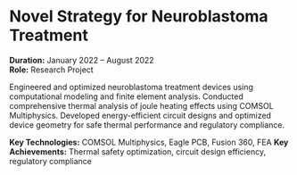 # Novel Strategy for Neuroblastoma Treatment

**Duration:** January 2022 – August 2022  
**Role:** Research Project

Engineered and optimized neuroblastoma treatment devices using computational modeling and finite element analysis. Conducted comprehensive thermal analysis of joule heating effects using COMSOL Multiphysics. Developed energy-efficient circuit designs and optimized device geometry for safe thermal performance and regulatory compliance.

**Key Technologies:** COMSOL Multiphysics, Eagle PCB, Fusion 360, FEA
**Key Achievements:** Thermal safety optimization, circuit design efficiency, regulatory compliance